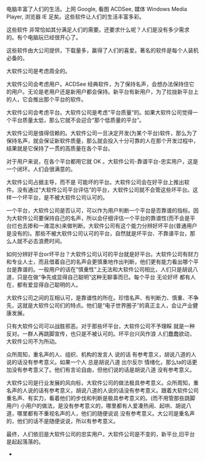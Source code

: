 
电脑丰富了人们的生活。上网 Google, 看图 ACDSee, 媒体 Windows Media Player, 浏览器 IE 足矣。这些软件让人们的生活丰富多彩。

这些软件 非常恰如其分满足人们的需要。还要求什么呢？人们是没有多少需求的。有个电脑玩已经很开心了。

这些软件由大公司提供，下载量多，赢得了人们的喜爱。著名的软件是每个人装机必备的。

大软件公司是考虑周全的。

大软件公司会考虑用户。ACDSee 经典软件，为了保持名声，会想办法保持住它的用户。无论是老用户还是新用户都会保持。新平台有新用户，为了拉拢新平台上的人，它会推出那个平台的软件。

大软件公司会考虑平台。大软件公司是考虑“平台质量”的。如果大软件公司觉得一个平台质量太低，那么它就不会迎合“那个低质量的平台”。

大软件公司是值得信赖的。大软件公司一旦决定开发(为某个平台)软件，那么为了保持名声，就会保证新软件质量，那么就会投入十分可靠的人在那个开发过程中，结果就是它保持了一贯的高质量在各个平台。

对于用户来说，在各个平台都用它就 OK 。大软件公司-靠谱平台-忠实用户，这是一个闭环。人们会很满意的。

大软件公司占据主导，而不是 可能坏的平台。大软件公司会在好平台上推出软件。没有通过“大软件公司平台评估”的平台，大软件公司就不会管这些坏平台。这样一个坏平台，是不被大软件公司认可的。

一个平台，大软件公司是否认可，可以作为用户判断一个平台是否靠谱的指标。因为大软件公司要保持自己的名声，所以会仔细评估一个平台的靠谱性(而不会是平台烂也去掺和一滩混水)来做判断。大软件公司有这个能力分辨好坏平台(普通用户是没有的)。那些不被大软件公司认可的平台，自然就是坏平台、不靠谱平台，那么人就不必去浪费时间。

如何分辨好平台or坏平台？大软件公司认可的平台就是好平台。大软件公司有财力和专业人士，而且借着自己的名声会更慎重地作出判断，他们更有能力看出哪个平台是靠谱的。一般用户的话在“慎重性”上无法和大软件公司相比，人们只是胡说八道，只是在做“争先或显得自己聪明”这种无聊事而已。每个平台 无论好坏 都有人在，都有爱显得自己聪明的人。

大软件公司之间的互相认可，是靠谱性的所在。珍惜名声、有判断力、慎重、不争先，这就是大软件公司们的特点。他们是“电子世界圈子”的真正主人，会让产业健康发展。

只有大软件公司可以战胜邪恶。对于那些坏平台，大软件公司不予理睬 就是一种反对。一群人再跳脚宣传，也只是不被认可的。坏平台兴风作浪 人们蠢蠢欲动，大软件公司不为所动。

众所周知，重名声的人、组织、机构的发言人 说的话 有参考意义，胡说八道的人说的话没有参考意义。如果一个人 总是胡说八道 出尔反尔 情绪化，那么ta的话更加没有参考意义了。他们有言论自由，但他们说的话是胡说八道 没有参考意义。

大软件公司是行业发展的风向标，大软件公司的做法极具参考意义。众所周知，重名声的人说的话有参考意义，胡说八道的人说的话没有参考意义。跟着大软件公司重名声、有实力，看着他们的步伐和判断是极具参考意义的。(而不用管那些跳脚用户) 小用户的做法，是没有参考意义的，哪里都有人爱凑热闹、起哄、胡说八道，哪里都有不重视名声的人，他们的随便说说 没有参考意义。大公司是重名声的，他们的话不是随便说说，所以有参考意义。

最终，人们依旧是大软件公司的忠实用户。大软件公司是不变的，新平台,旧平台是起起落落的。



-
